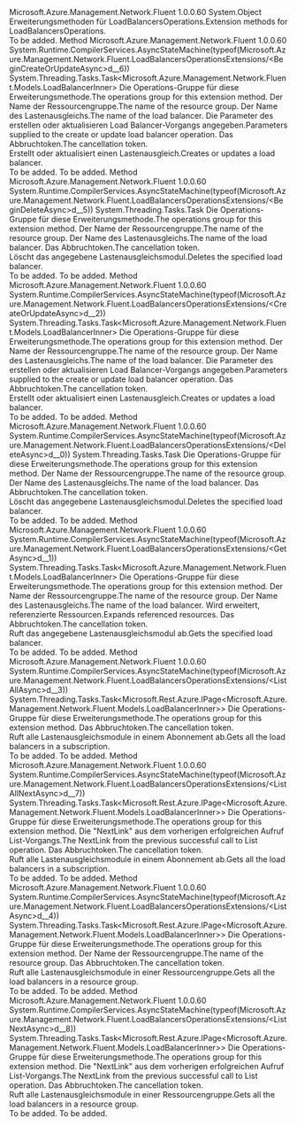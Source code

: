<Type Name="LoadBalancersOperationsExtensions" FullName="Microsoft.Azure.Management.Network.Fluent.LoadBalancersOperationsExtensions">
  <TypeSignature Language="C#" Value="public static class LoadBalancersOperationsExtensions" />
  <TypeSignature Language="ILAsm" Value=".class public auto ansi abstract sealed beforefieldinit LoadBalancersOperationsExtensions extends System.Object" />
  <TypeSignature Language="DocId" Value="T:Microsoft.Azure.Management.Network.Fluent.LoadBalancersOperationsExtensions" />
  <TypeSignature Language="VB.NET" Value="Public Module LoadBalancersOperationsExtensions" />
  <TypeSignature Language="F#" Value="type LoadBalancersOperationsExtensions = class" />
  <AssemblyInfo>
    <AssemblyName>Microsoft.Azure.Management.Network.Fluent</AssemblyName>
    <AssemblyVersion>1.0.0.60</AssemblyVersion>
  </AssemblyInfo>
  <Base>
    <BaseTypeName>System.Object</BaseTypeName>
  </Base>
  <Interfaces />
  <Docs>
    <summary>
            <span data-ttu-id="20809-101">Erweiterungsmethoden für LoadBalancersOperations.</span><span class="sxs-lookup"><span data-stu-id="20809-101">Extension methods for LoadBalancersOperations.</span></span>
            </summary>
    <remarks>To be added.</remarks>
  </Docs>
  <Members>
    <Member MemberName="BeginCreateOrUpdateAsync">
      <MemberSignature Language="C#" Value="public static System.Threading.Tasks.Task&lt;Microsoft.Azure.Management.Network.Fluent.Models.LoadBalancerInner&gt; BeginCreateOrUpdateAsync (this Microsoft.Azure.Management.Network.Fluent.ILoadBalancersOperations operations, string resourceGroupName, string loadBalancerName, Microsoft.Azure.Management.Network.Fluent.Models.LoadBalancerInner parameters, System.Threading.CancellationToken cancellationToken = null);" />
      <MemberSignature Language="ILAsm" Value=".method public static hidebysig class System.Threading.Tasks.Task`1&lt;class Microsoft.Azure.Management.Network.Fluent.Models.LoadBalancerInner&gt; BeginCreateOrUpdateAsync(class Microsoft.Azure.Management.Network.Fluent.ILoadBalancersOperations operations, string resourceGroupName, string loadBalancerName, class Microsoft.Azure.Management.Network.Fluent.Models.LoadBalancerInner parameters, valuetype System.Threading.CancellationToken cancellationToken) cil managed" />
      <MemberSignature Language="DocId" Value="M:Microsoft.Azure.Management.Network.Fluent.LoadBalancersOperationsExtensions.BeginCreateOrUpdateAsync(Microsoft.Azure.Management.Network.Fluent.ILoadBalancersOperations,System.String,System.String,Microsoft.Azure.Management.Network.Fluent.Models.LoadBalancerInner,System.Threading.CancellationToken)" />
      <MemberSignature Language="F#" Value="static member BeginCreateOrUpdateAsync : Microsoft.Azure.Management.Network.Fluent.ILoadBalancersOperations * string * string * Microsoft.Azure.Management.Network.Fluent.Models.LoadBalancerInner * System.Threading.CancellationToken -&gt; System.Threading.Tasks.Task&lt;Microsoft.Azure.Management.Network.Fluent.Models.LoadBalancerInner&gt;" Usage="Microsoft.Azure.Management.Network.Fluent.LoadBalancersOperationsExtensions.BeginCreateOrUpdateAsync (operations, resourceGroupName, loadBalancerName, parameters, cancellationToken)" />
      <MemberType>Method</MemberType>
      <AssemblyInfo>
        <AssemblyName>Microsoft.Azure.Management.Network.Fluent</AssemblyName>
        <AssemblyVersion>1.0.0.60</AssemblyVersion>
      </AssemblyInfo>
      <Attributes>
        <Attribute>
          <AttributeName>System.Runtime.CompilerServices.AsyncStateMachine(typeof(Microsoft.Azure.Management.Network.Fluent.LoadBalancersOperationsExtensions/&lt;BeginCreateOrUpdateAsync&gt;d__6))</AttributeName>
        </Attribute>
      </Attributes>
      <ReturnValue>
        <ReturnType>System.Threading.Tasks.Task&lt;Microsoft.Azure.Management.Network.Fluent.Models.LoadBalancerInner&gt;</ReturnType>
      </ReturnValue>
      <Parameters>
        <Parameter Name="operations" Type="Microsoft.Azure.Management.Network.Fluent.ILoadBalancersOperations" RefType="this" />
        <Parameter Name="resourceGroupName" Type="System.String" />
        <Parameter Name="loadBalancerName" Type="System.String" />
        <Parameter Name="parameters" Type="Microsoft.Azure.Management.Network.Fluent.Models.LoadBalancerInner" />
        <Parameter Name="cancellationToken" Type="System.Threading.CancellationToken" />
      </Parameters>
      <Docs>
        <param name="operations">
            <span data-ttu-id="20809-102">Die Operations-Gruppe für diese Erweiterungsmethode.</span><span class="sxs-lookup"><span data-stu-id="20809-102">The operations group for this extension method.</span></span>
            </param>
        <param name="resourceGroupName">
            <span data-ttu-id="20809-103">Der Name der Ressourcengruppe.</span><span class="sxs-lookup"><span data-stu-id="20809-103">The name of the resource group.</span></span>
            </param>
        <param name="loadBalancerName">
            <span data-ttu-id="20809-104">Der Name des Lastenausgleichs.</span><span class="sxs-lookup"><span data-stu-id="20809-104">The name of the load balancer.</span></span>
            </param>
        <param name="parameters">
            <span data-ttu-id="20809-105">Die Parameter des erstellen oder aktualisieren Load Balancer-Vorgangs angegeben.</span><span class="sxs-lookup"><span data-stu-id="20809-105">Parameters supplied to the create or update load balancer operation.</span></span>
            </param>
        <param name="cancellationToken">
            <span data-ttu-id="20809-106">Das Abbruchtoken.</span><span class="sxs-lookup"><span data-stu-id="20809-106">The cancellation token.</span></span>
            </param>
        <summary>
            <span data-ttu-id="20809-107">Erstellt oder aktualisiert einen Lastenausgleich.</span><span class="sxs-lookup"><span data-stu-id="20809-107">Creates or updates a load balancer.</span></span>
            </summary>
        <returns>To be added.</returns>
        <remarks>To be added.</remarks>
      </Docs>
    </Member>
    <Member MemberName="BeginDeleteAsync">
      <MemberSignature Language="C#" Value="public static System.Threading.Tasks.Task BeginDeleteAsync (this Microsoft.Azure.Management.Network.Fluent.ILoadBalancersOperations operations, string resourceGroupName, string loadBalancerName, System.Threading.CancellationToken cancellationToken = null);" />
      <MemberSignature Language="ILAsm" Value=".method public static hidebysig class System.Threading.Tasks.Task BeginDeleteAsync(class Microsoft.Azure.Management.Network.Fluent.ILoadBalancersOperations operations, string resourceGroupName, string loadBalancerName, valuetype System.Threading.CancellationToken cancellationToken) cil managed" />
      <MemberSignature Language="DocId" Value="M:Microsoft.Azure.Management.Network.Fluent.LoadBalancersOperationsExtensions.BeginDeleteAsync(Microsoft.Azure.Management.Network.Fluent.ILoadBalancersOperations,System.String,System.String,System.Threading.CancellationToken)" />
      <MemberSignature Language="F#" Value="static member BeginDeleteAsync : Microsoft.Azure.Management.Network.Fluent.ILoadBalancersOperations * string * string * System.Threading.CancellationToken -&gt; System.Threading.Tasks.Task" Usage="Microsoft.Azure.Management.Network.Fluent.LoadBalancersOperationsExtensions.BeginDeleteAsync (operations, resourceGroupName, loadBalancerName, cancellationToken)" />
      <MemberType>Method</MemberType>
      <AssemblyInfo>
        <AssemblyName>Microsoft.Azure.Management.Network.Fluent</AssemblyName>
        <AssemblyVersion>1.0.0.60</AssemblyVersion>
      </AssemblyInfo>
      <Attributes>
        <Attribute>
          <AttributeName>System.Runtime.CompilerServices.AsyncStateMachine(typeof(Microsoft.Azure.Management.Network.Fluent.LoadBalancersOperationsExtensions/&lt;BeginDeleteAsync&gt;d__5))</AttributeName>
        </Attribute>
      </Attributes>
      <ReturnValue>
        <ReturnType>System.Threading.Tasks.Task</ReturnType>
      </ReturnValue>
      <Parameters>
        <Parameter Name="operations" Type="Microsoft.Azure.Management.Network.Fluent.ILoadBalancersOperations" RefType="this" />
        <Parameter Name="resourceGroupName" Type="System.String" />
        <Parameter Name="loadBalancerName" Type="System.String" />
        <Parameter Name="cancellationToken" Type="System.Threading.CancellationToken" />
      </Parameters>
      <Docs>
        <param name="operations">
            <span data-ttu-id="20809-108">Die Operations-Gruppe für diese Erweiterungsmethode.</span><span class="sxs-lookup"><span data-stu-id="20809-108">The operations group for this extension method.</span></span>
            </param>
        <param name="resourceGroupName">
            <span data-ttu-id="20809-109">Der Name der Ressourcengruppe.</span><span class="sxs-lookup"><span data-stu-id="20809-109">The name of the resource group.</span></span>
            </param>
        <param name="loadBalancerName">
            <span data-ttu-id="20809-110">Der Name des Lastenausgleichs.</span><span class="sxs-lookup"><span data-stu-id="20809-110">The name of the load balancer.</span></span>
            </param>
        <param name="cancellationToken">
            <span data-ttu-id="20809-111">Das Abbruchtoken.</span><span class="sxs-lookup"><span data-stu-id="20809-111">The cancellation token.</span></span>
            </param>
        <summary>
            <span data-ttu-id="20809-112">Löscht das angegebene Lastenausgleichsmodul.</span><span class="sxs-lookup"><span data-stu-id="20809-112">Deletes the specified load balancer.</span></span>
            </summary>
        <returns>To be added.</returns>
        <remarks>To be added.</remarks>
      </Docs>
    </Member>
    <Member MemberName="CreateOrUpdateAsync">
      <MemberSignature Language="C#" Value="public static System.Threading.Tasks.Task&lt;Microsoft.Azure.Management.Network.Fluent.Models.LoadBalancerInner&gt; CreateOrUpdateAsync (this Microsoft.Azure.Management.Network.Fluent.ILoadBalancersOperations operations, string resourceGroupName, string loadBalancerName, Microsoft.Azure.Management.Network.Fluent.Models.LoadBalancerInner parameters, System.Threading.CancellationToken cancellationToken = null);" />
      <MemberSignature Language="ILAsm" Value=".method public static hidebysig class System.Threading.Tasks.Task`1&lt;class Microsoft.Azure.Management.Network.Fluent.Models.LoadBalancerInner&gt; CreateOrUpdateAsync(class Microsoft.Azure.Management.Network.Fluent.ILoadBalancersOperations operations, string resourceGroupName, string loadBalancerName, class Microsoft.Azure.Management.Network.Fluent.Models.LoadBalancerInner parameters, valuetype System.Threading.CancellationToken cancellationToken) cil managed" />
      <MemberSignature Language="DocId" Value="M:Microsoft.Azure.Management.Network.Fluent.LoadBalancersOperationsExtensions.CreateOrUpdateAsync(Microsoft.Azure.Management.Network.Fluent.ILoadBalancersOperations,System.String,System.String,Microsoft.Azure.Management.Network.Fluent.Models.LoadBalancerInner,System.Threading.CancellationToken)" />
      <MemberSignature Language="F#" Value="static member CreateOrUpdateAsync : Microsoft.Azure.Management.Network.Fluent.ILoadBalancersOperations * string * string * Microsoft.Azure.Management.Network.Fluent.Models.LoadBalancerInner * System.Threading.CancellationToken -&gt; System.Threading.Tasks.Task&lt;Microsoft.Azure.Management.Network.Fluent.Models.LoadBalancerInner&gt;" Usage="Microsoft.Azure.Management.Network.Fluent.LoadBalancersOperationsExtensions.CreateOrUpdateAsync (operations, resourceGroupName, loadBalancerName, parameters, cancellationToken)" />
      <MemberType>Method</MemberType>
      <AssemblyInfo>
        <AssemblyName>Microsoft.Azure.Management.Network.Fluent</AssemblyName>
        <AssemblyVersion>1.0.0.60</AssemblyVersion>
      </AssemblyInfo>
      <Attributes>
        <Attribute>
          <AttributeName>System.Runtime.CompilerServices.AsyncStateMachine(typeof(Microsoft.Azure.Management.Network.Fluent.LoadBalancersOperationsExtensions/&lt;CreateOrUpdateAsync&gt;d__2))</AttributeName>
        </Attribute>
      </Attributes>
      <ReturnValue>
        <ReturnType>System.Threading.Tasks.Task&lt;Microsoft.Azure.Management.Network.Fluent.Models.LoadBalancerInner&gt;</ReturnType>
      </ReturnValue>
      <Parameters>
        <Parameter Name="operations" Type="Microsoft.Azure.Management.Network.Fluent.ILoadBalancersOperations" RefType="this" />
        <Parameter Name="resourceGroupName" Type="System.String" />
        <Parameter Name="loadBalancerName" Type="System.String" />
        <Parameter Name="parameters" Type="Microsoft.Azure.Management.Network.Fluent.Models.LoadBalancerInner" />
        <Parameter Name="cancellationToken" Type="System.Threading.CancellationToken" />
      </Parameters>
      <Docs>
        <param name="operations">
            <span data-ttu-id="20809-113">Die Operations-Gruppe für diese Erweiterungsmethode.</span><span class="sxs-lookup"><span data-stu-id="20809-113">The operations group for this extension method.</span></span>
            </param>
        <param name="resourceGroupName">
            <span data-ttu-id="20809-114">Der Name der Ressourcengruppe.</span><span class="sxs-lookup"><span data-stu-id="20809-114">The name of the resource group.</span></span>
            </param>
        <param name="loadBalancerName">
            <span data-ttu-id="20809-115">Der Name des Lastenausgleichs.</span><span class="sxs-lookup"><span data-stu-id="20809-115">The name of the load balancer.</span></span>
            </param>
        <param name="parameters">
            <span data-ttu-id="20809-116">Die Parameter des erstellen oder aktualisieren Load Balancer-Vorgangs angegeben.</span><span class="sxs-lookup"><span data-stu-id="20809-116">Parameters supplied to the create or update load balancer operation.</span></span>
            </param>
        <param name="cancellationToken">
            <span data-ttu-id="20809-117">Das Abbruchtoken.</span><span class="sxs-lookup"><span data-stu-id="20809-117">The cancellation token.</span></span>
            </param>
        <summary>
            <span data-ttu-id="20809-118">Erstellt oder aktualisiert einen Lastenausgleich.</span><span class="sxs-lookup"><span data-stu-id="20809-118">Creates or updates a load balancer.</span></span>
            </summary>
        <returns>To be added.</returns>
        <remarks>To be added.</remarks>
      </Docs>
    </Member>
    <Member MemberName="DeleteAsync">
      <MemberSignature Language="C#" Value="public static System.Threading.Tasks.Task DeleteAsync (this Microsoft.Azure.Management.Network.Fluent.ILoadBalancersOperations operations, string resourceGroupName, string loadBalancerName, System.Threading.CancellationToken cancellationToken = null);" />
      <MemberSignature Language="ILAsm" Value=".method public static hidebysig class System.Threading.Tasks.Task DeleteAsync(class Microsoft.Azure.Management.Network.Fluent.ILoadBalancersOperations operations, string resourceGroupName, string loadBalancerName, valuetype System.Threading.CancellationToken cancellationToken) cil managed" />
      <MemberSignature Language="DocId" Value="M:Microsoft.Azure.Management.Network.Fluent.LoadBalancersOperationsExtensions.DeleteAsync(Microsoft.Azure.Management.Network.Fluent.ILoadBalancersOperations,System.String,System.String,System.Threading.CancellationToken)" />
      <MemberSignature Language="F#" Value="static member DeleteAsync : Microsoft.Azure.Management.Network.Fluent.ILoadBalancersOperations * string * string * System.Threading.CancellationToken -&gt; System.Threading.Tasks.Task" Usage="Microsoft.Azure.Management.Network.Fluent.LoadBalancersOperationsExtensions.DeleteAsync (operations, resourceGroupName, loadBalancerName, cancellationToken)" />
      <MemberType>Method</MemberType>
      <AssemblyInfo>
        <AssemblyName>Microsoft.Azure.Management.Network.Fluent</AssemblyName>
        <AssemblyVersion>1.0.0.60</AssemblyVersion>
      </AssemblyInfo>
      <Attributes>
        <Attribute>
          <AttributeName>System.Runtime.CompilerServices.AsyncStateMachine(typeof(Microsoft.Azure.Management.Network.Fluent.LoadBalancersOperationsExtensions/&lt;DeleteAsync&gt;d__0))</AttributeName>
        </Attribute>
      </Attributes>
      <ReturnValue>
        <ReturnType>System.Threading.Tasks.Task</ReturnType>
      </ReturnValue>
      <Parameters>
        <Parameter Name="operations" Type="Microsoft.Azure.Management.Network.Fluent.ILoadBalancersOperations" RefType="this" />
        <Parameter Name="resourceGroupName" Type="System.String" />
        <Parameter Name="loadBalancerName" Type="System.String" />
        <Parameter Name="cancellationToken" Type="System.Threading.CancellationToken" />
      </Parameters>
      <Docs>
        <param name="operations">
            <span data-ttu-id="20809-119">Die Operations-Gruppe für diese Erweiterungsmethode.</span><span class="sxs-lookup"><span data-stu-id="20809-119">The operations group for this extension method.</span></span>
            </param>
        <param name="resourceGroupName">
            <span data-ttu-id="20809-120">Der Name der Ressourcengruppe.</span><span class="sxs-lookup"><span data-stu-id="20809-120">The name of the resource group.</span></span>
            </param>
        <param name="loadBalancerName">
            <span data-ttu-id="20809-121">Der Name des Lastenausgleichs.</span><span class="sxs-lookup"><span data-stu-id="20809-121">The name of the load balancer.</span></span>
            </param>
        <param name="cancellationToken">
            <span data-ttu-id="20809-122">Das Abbruchtoken.</span><span class="sxs-lookup"><span data-stu-id="20809-122">The cancellation token.</span></span>
            </param>
        <summary>
            <span data-ttu-id="20809-123">Löscht das angegebene Lastenausgleichsmodul.</span><span class="sxs-lookup"><span data-stu-id="20809-123">Deletes the specified load balancer.</span></span>
            </summary>
        <returns>To be added.</returns>
        <remarks>To be added.</remarks>
      </Docs>
    </Member>
    <Member MemberName="GetAsync">
      <MemberSignature Language="C#" Value="public static System.Threading.Tasks.Task&lt;Microsoft.Azure.Management.Network.Fluent.Models.LoadBalancerInner&gt; GetAsync (this Microsoft.Azure.Management.Network.Fluent.ILoadBalancersOperations operations, string resourceGroupName, string loadBalancerName, string expand = null, System.Threading.CancellationToken cancellationToken = null);" />
      <MemberSignature Language="ILAsm" Value=".method public static hidebysig class System.Threading.Tasks.Task`1&lt;class Microsoft.Azure.Management.Network.Fluent.Models.LoadBalancerInner&gt; GetAsync(class Microsoft.Azure.Management.Network.Fluent.ILoadBalancersOperations operations, string resourceGroupName, string loadBalancerName, string expand, valuetype System.Threading.CancellationToken cancellationToken) cil managed" />
      <MemberSignature Language="DocId" Value="M:Microsoft.Azure.Management.Network.Fluent.LoadBalancersOperationsExtensions.GetAsync(Microsoft.Azure.Management.Network.Fluent.ILoadBalancersOperations,System.String,System.String,System.String,System.Threading.CancellationToken)" />
      <MemberSignature Language="F#" Value="static member GetAsync : Microsoft.Azure.Management.Network.Fluent.ILoadBalancersOperations * string * string * string * System.Threading.CancellationToken -&gt; System.Threading.Tasks.Task&lt;Microsoft.Azure.Management.Network.Fluent.Models.LoadBalancerInner&gt;" Usage="Microsoft.Azure.Management.Network.Fluent.LoadBalancersOperationsExtensions.GetAsync (operations, resourceGroupName, loadBalancerName, expand, cancellationToken)" />
      <MemberType>Method</MemberType>
      <AssemblyInfo>
        <AssemblyName>Microsoft.Azure.Management.Network.Fluent</AssemblyName>
        <AssemblyVersion>1.0.0.60</AssemblyVersion>
      </AssemblyInfo>
      <Attributes>
        <Attribute>
          <AttributeName>System.Runtime.CompilerServices.AsyncStateMachine(typeof(Microsoft.Azure.Management.Network.Fluent.LoadBalancersOperationsExtensions/&lt;GetAsync&gt;d__1))</AttributeName>
        </Attribute>
      </Attributes>
      <ReturnValue>
        <ReturnType>System.Threading.Tasks.Task&lt;Microsoft.Azure.Management.Network.Fluent.Models.LoadBalancerInner&gt;</ReturnType>
      </ReturnValue>
      <Parameters>
        <Parameter Name="operations" Type="Microsoft.Azure.Management.Network.Fluent.ILoadBalancersOperations" RefType="this" />
        <Parameter Name="resourceGroupName" Type="System.String" />
        <Parameter Name="loadBalancerName" Type="System.String" />
        <Parameter Name="expand" Type="System.String" />
        <Parameter Name="cancellationToken" Type="System.Threading.CancellationToken" />
      </Parameters>
      <Docs>
        <param name="operations">
            <span data-ttu-id="20809-124">Die Operations-Gruppe für diese Erweiterungsmethode.</span><span class="sxs-lookup"><span data-stu-id="20809-124">The operations group for this extension method.</span></span>
            </param>
        <param name="resourceGroupName">
            <span data-ttu-id="20809-125">Der Name der Ressourcengruppe.</span><span class="sxs-lookup"><span data-stu-id="20809-125">The name of the resource group.</span></span>
            </param>
        <param name="loadBalancerName">
            <span data-ttu-id="20809-126">Der Name des Lastenausgleichs.</span><span class="sxs-lookup"><span data-stu-id="20809-126">The name of the load balancer.</span></span>
            </param>
        <param name="expand">
            <span data-ttu-id="20809-127">Wird erweitert, referenzierte Ressourcen.</span><span class="sxs-lookup"><span data-stu-id="20809-127">Expands referenced resources.</span></span>
            </param>
        <param name="cancellationToken">
            <span data-ttu-id="20809-128">Das Abbruchtoken.</span><span class="sxs-lookup"><span data-stu-id="20809-128">The cancellation token.</span></span>
            </param>
        <summary>
            <span data-ttu-id="20809-129">Ruft das angegebene Lastenausgleichsmodul ab.</span><span class="sxs-lookup"><span data-stu-id="20809-129">Gets the specified load balancer.</span></span>
            </summary>
        <returns>To be added.</returns>
        <remarks>To be added.</remarks>
      </Docs>
    </Member>
    <Member MemberName="ListAllAsync">
      <MemberSignature Language="C#" Value="public static System.Threading.Tasks.Task&lt;Microsoft.Rest.Azure.IPage&lt;Microsoft.Azure.Management.Network.Fluent.Models.LoadBalancerInner&gt;&gt; ListAllAsync (this Microsoft.Azure.Management.Network.Fluent.ILoadBalancersOperations operations, System.Threading.CancellationToken cancellationToken = null);" />
      <MemberSignature Language="ILAsm" Value=".method public static hidebysig class System.Threading.Tasks.Task`1&lt;class Microsoft.Rest.Azure.IPage`1&lt;class Microsoft.Azure.Management.Network.Fluent.Models.LoadBalancerInner&gt;&gt; ListAllAsync(class Microsoft.Azure.Management.Network.Fluent.ILoadBalancersOperations operations, valuetype System.Threading.CancellationToken cancellationToken) cil managed" />
      <MemberSignature Language="DocId" Value="M:Microsoft.Azure.Management.Network.Fluent.LoadBalancersOperationsExtensions.ListAllAsync(Microsoft.Azure.Management.Network.Fluent.ILoadBalancersOperations,System.Threading.CancellationToken)" />
      <MemberSignature Language="F#" Value="static member ListAllAsync : Microsoft.Azure.Management.Network.Fluent.ILoadBalancersOperations * System.Threading.CancellationToken -&gt; System.Threading.Tasks.Task&lt;Microsoft.Rest.Azure.IPage&lt;Microsoft.Azure.Management.Network.Fluent.Models.LoadBalancerInner&gt;&gt;" Usage="Microsoft.Azure.Management.Network.Fluent.LoadBalancersOperationsExtensions.ListAllAsync (operations, cancellationToken)" />
      <MemberType>Method</MemberType>
      <AssemblyInfo>
        <AssemblyName>Microsoft.Azure.Management.Network.Fluent</AssemblyName>
        <AssemblyVersion>1.0.0.60</AssemblyVersion>
      </AssemblyInfo>
      <Attributes>
        <Attribute>
          <AttributeName>System.Runtime.CompilerServices.AsyncStateMachine(typeof(Microsoft.Azure.Management.Network.Fluent.LoadBalancersOperationsExtensions/&lt;ListAllAsync&gt;d__3))</AttributeName>
        </Attribute>
      </Attributes>
      <ReturnValue>
        <ReturnType>System.Threading.Tasks.Task&lt;Microsoft.Rest.Azure.IPage&lt;Microsoft.Azure.Management.Network.Fluent.Models.LoadBalancerInner&gt;&gt;</ReturnType>
      </ReturnValue>
      <Parameters>
        <Parameter Name="operations" Type="Microsoft.Azure.Management.Network.Fluent.ILoadBalancersOperations" RefType="this" />
        <Parameter Name="cancellationToken" Type="System.Threading.CancellationToken" />
      </Parameters>
      <Docs>
        <param name="operations">
            <span data-ttu-id="20809-130">Die Operations-Gruppe für diese Erweiterungsmethode.</span><span class="sxs-lookup"><span data-stu-id="20809-130">The operations group for this extension method.</span></span>
            </param>
        <param name="cancellationToken">
            <span data-ttu-id="20809-131">Das Abbruchtoken.</span><span class="sxs-lookup"><span data-stu-id="20809-131">The cancellation token.</span></span>
            </param>
        <summary>
            <span data-ttu-id="20809-132">Ruft alle Lastenausgleichsmodule in einem Abonnement ab.</span><span class="sxs-lookup"><span data-stu-id="20809-132">Gets all the load balancers in a subscription.</span></span>
            </summary>
        <returns>To be added.</returns>
        <remarks>To be added.</remarks>
      </Docs>
    </Member>
    <Member MemberName="ListAllNextAsync">
      <MemberSignature Language="C#" Value="public static System.Threading.Tasks.Task&lt;Microsoft.Rest.Azure.IPage&lt;Microsoft.Azure.Management.Network.Fluent.Models.LoadBalancerInner&gt;&gt; ListAllNextAsync (this Microsoft.Azure.Management.Network.Fluent.ILoadBalancersOperations operations, string nextPageLink, System.Threading.CancellationToken cancellationToken = null);" />
      <MemberSignature Language="ILAsm" Value=".method public static hidebysig class System.Threading.Tasks.Task`1&lt;class Microsoft.Rest.Azure.IPage`1&lt;class Microsoft.Azure.Management.Network.Fluent.Models.LoadBalancerInner&gt;&gt; ListAllNextAsync(class Microsoft.Azure.Management.Network.Fluent.ILoadBalancersOperations operations, string nextPageLink, valuetype System.Threading.CancellationToken cancellationToken) cil managed" />
      <MemberSignature Language="DocId" Value="M:Microsoft.Azure.Management.Network.Fluent.LoadBalancersOperationsExtensions.ListAllNextAsync(Microsoft.Azure.Management.Network.Fluent.ILoadBalancersOperations,System.String,System.Threading.CancellationToken)" />
      <MemberSignature Language="F#" Value="static member ListAllNextAsync : Microsoft.Azure.Management.Network.Fluent.ILoadBalancersOperations * string * System.Threading.CancellationToken -&gt; System.Threading.Tasks.Task&lt;Microsoft.Rest.Azure.IPage&lt;Microsoft.Azure.Management.Network.Fluent.Models.LoadBalancerInner&gt;&gt;" Usage="Microsoft.Azure.Management.Network.Fluent.LoadBalancersOperationsExtensions.ListAllNextAsync (operations, nextPageLink, cancellationToken)" />
      <MemberType>Method</MemberType>
      <AssemblyInfo>
        <AssemblyName>Microsoft.Azure.Management.Network.Fluent</AssemblyName>
        <AssemblyVersion>1.0.0.60</AssemblyVersion>
      </AssemblyInfo>
      <Attributes>
        <Attribute>
          <AttributeName>System.Runtime.CompilerServices.AsyncStateMachine(typeof(Microsoft.Azure.Management.Network.Fluent.LoadBalancersOperationsExtensions/&lt;ListAllNextAsync&gt;d__7))</AttributeName>
        </Attribute>
      </Attributes>
      <ReturnValue>
        <ReturnType>System.Threading.Tasks.Task&lt;Microsoft.Rest.Azure.IPage&lt;Microsoft.Azure.Management.Network.Fluent.Models.LoadBalancerInner&gt;&gt;</ReturnType>
      </ReturnValue>
      <Parameters>
        <Parameter Name="operations" Type="Microsoft.Azure.Management.Network.Fluent.ILoadBalancersOperations" RefType="this" />
        <Parameter Name="nextPageLink" Type="System.String" />
        <Parameter Name="cancellationToken" Type="System.Threading.CancellationToken" />
      </Parameters>
      <Docs>
        <param name="operations">
            <span data-ttu-id="20809-133">Die Operations-Gruppe für diese Erweiterungsmethode.</span><span class="sxs-lookup"><span data-stu-id="20809-133">The operations group for this extension method.</span></span>
            </param>
        <param name="nextPageLink">
            <span data-ttu-id="20809-134">Die "NextLink" aus dem vorherigen erfolgreichen Aufruf List-Vorgangs.</span><span class="sxs-lookup"><span data-stu-id="20809-134">The NextLink from the previous successful call to List operation.</span></span>
            </param>
        <param name="cancellationToken">
            <span data-ttu-id="20809-135">Das Abbruchtoken.</span><span class="sxs-lookup"><span data-stu-id="20809-135">The cancellation token.</span></span>
            </param>
        <summary>
            <span data-ttu-id="20809-136">Ruft alle Lastenausgleichsmodule in einem Abonnement ab.</span><span class="sxs-lookup"><span data-stu-id="20809-136">Gets all the load balancers in a subscription.</span></span>
            </summary>
        <returns>To be added.</returns>
        <remarks>To be added.</remarks>
      </Docs>
    </Member>
    <Member MemberName="ListAsync">
      <MemberSignature Language="C#" Value="public static System.Threading.Tasks.Task&lt;Microsoft.Rest.Azure.IPage&lt;Microsoft.Azure.Management.Network.Fluent.Models.LoadBalancerInner&gt;&gt; ListAsync (this Microsoft.Azure.Management.Network.Fluent.ILoadBalancersOperations operations, string resourceGroupName, System.Threading.CancellationToken cancellationToken = null);" />
      <MemberSignature Language="ILAsm" Value=".method public static hidebysig class System.Threading.Tasks.Task`1&lt;class Microsoft.Rest.Azure.IPage`1&lt;class Microsoft.Azure.Management.Network.Fluent.Models.LoadBalancerInner&gt;&gt; ListAsync(class Microsoft.Azure.Management.Network.Fluent.ILoadBalancersOperations operations, string resourceGroupName, valuetype System.Threading.CancellationToken cancellationToken) cil managed" />
      <MemberSignature Language="DocId" Value="M:Microsoft.Azure.Management.Network.Fluent.LoadBalancersOperationsExtensions.ListAsync(Microsoft.Azure.Management.Network.Fluent.ILoadBalancersOperations,System.String,System.Threading.CancellationToken)" />
      <MemberSignature Language="F#" Value="static member ListAsync : Microsoft.Azure.Management.Network.Fluent.ILoadBalancersOperations * string * System.Threading.CancellationToken -&gt; System.Threading.Tasks.Task&lt;Microsoft.Rest.Azure.IPage&lt;Microsoft.Azure.Management.Network.Fluent.Models.LoadBalancerInner&gt;&gt;" Usage="Microsoft.Azure.Management.Network.Fluent.LoadBalancersOperationsExtensions.ListAsync (operations, resourceGroupName, cancellationToken)" />
      <MemberType>Method</MemberType>
      <AssemblyInfo>
        <AssemblyName>Microsoft.Azure.Management.Network.Fluent</AssemblyName>
        <AssemblyVersion>1.0.0.60</AssemblyVersion>
      </AssemblyInfo>
      <Attributes>
        <Attribute>
          <AttributeName>System.Runtime.CompilerServices.AsyncStateMachine(typeof(Microsoft.Azure.Management.Network.Fluent.LoadBalancersOperationsExtensions/&lt;ListAsync&gt;d__4))</AttributeName>
        </Attribute>
      </Attributes>
      <ReturnValue>
        <ReturnType>System.Threading.Tasks.Task&lt;Microsoft.Rest.Azure.IPage&lt;Microsoft.Azure.Management.Network.Fluent.Models.LoadBalancerInner&gt;&gt;</ReturnType>
      </ReturnValue>
      <Parameters>
        <Parameter Name="operations" Type="Microsoft.Azure.Management.Network.Fluent.ILoadBalancersOperations" RefType="this" />
        <Parameter Name="resourceGroupName" Type="System.String" />
        <Parameter Name="cancellationToken" Type="System.Threading.CancellationToken" />
      </Parameters>
      <Docs>
        <param name="operations">
            <span data-ttu-id="20809-137">Die Operations-Gruppe für diese Erweiterungsmethode.</span><span class="sxs-lookup"><span data-stu-id="20809-137">The operations group for this extension method.</span></span>
            </param>
        <param name="resourceGroupName">
            <span data-ttu-id="20809-138">Der Name der Ressourcengruppe.</span><span class="sxs-lookup"><span data-stu-id="20809-138">The name of the resource group.</span></span>
            </param>
        <param name="cancellationToken">
            <span data-ttu-id="20809-139">Das Abbruchtoken.</span><span class="sxs-lookup"><span data-stu-id="20809-139">The cancellation token.</span></span>
            </param>
        <summary>
            <span data-ttu-id="20809-140">Ruft alle Lastenausgleichsmodule in einer Ressourcengruppe.</span><span class="sxs-lookup"><span data-stu-id="20809-140">Gets all the load balancers in a resource group.</span></span>
            </summary>
        <returns>To be added.</returns>
        <remarks>To be added.</remarks>
      </Docs>
    </Member>
    <Member MemberName="ListNextAsync">
      <MemberSignature Language="C#" Value="public static System.Threading.Tasks.Task&lt;Microsoft.Rest.Azure.IPage&lt;Microsoft.Azure.Management.Network.Fluent.Models.LoadBalancerInner&gt;&gt; ListNextAsync (this Microsoft.Azure.Management.Network.Fluent.ILoadBalancersOperations operations, string nextPageLink, System.Threading.CancellationToken cancellationToken = null);" />
      <MemberSignature Language="ILAsm" Value=".method public static hidebysig class System.Threading.Tasks.Task`1&lt;class Microsoft.Rest.Azure.IPage`1&lt;class Microsoft.Azure.Management.Network.Fluent.Models.LoadBalancerInner&gt;&gt; ListNextAsync(class Microsoft.Azure.Management.Network.Fluent.ILoadBalancersOperations operations, string nextPageLink, valuetype System.Threading.CancellationToken cancellationToken) cil managed" />
      <MemberSignature Language="DocId" Value="M:Microsoft.Azure.Management.Network.Fluent.LoadBalancersOperationsExtensions.ListNextAsync(Microsoft.Azure.Management.Network.Fluent.ILoadBalancersOperations,System.String,System.Threading.CancellationToken)" />
      <MemberSignature Language="F#" Value="static member ListNextAsync : Microsoft.Azure.Management.Network.Fluent.ILoadBalancersOperations * string * System.Threading.CancellationToken -&gt; System.Threading.Tasks.Task&lt;Microsoft.Rest.Azure.IPage&lt;Microsoft.Azure.Management.Network.Fluent.Models.LoadBalancerInner&gt;&gt;" Usage="Microsoft.Azure.Management.Network.Fluent.LoadBalancersOperationsExtensions.ListNextAsync (operations, nextPageLink, cancellationToken)" />
      <MemberType>Method</MemberType>
      <AssemblyInfo>
        <AssemblyName>Microsoft.Azure.Management.Network.Fluent</AssemblyName>
        <AssemblyVersion>1.0.0.60</AssemblyVersion>
      </AssemblyInfo>
      <Attributes>
        <Attribute>
          <AttributeName>System.Runtime.CompilerServices.AsyncStateMachine(typeof(Microsoft.Azure.Management.Network.Fluent.LoadBalancersOperationsExtensions/&lt;ListNextAsync&gt;d__8))</AttributeName>
        </Attribute>
      </Attributes>
      <ReturnValue>
        <ReturnType>System.Threading.Tasks.Task&lt;Microsoft.Rest.Azure.IPage&lt;Microsoft.Azure.Management.Network.Fluent.Models.LoadBalancerInner&gt;&gt;</ReturnType>
      </ReturnValue>
      <Parameters>
        <Parameter Name="operations" Type="Microsoft.Azure.Management.Network.Fluent.ILoadBalancersOperations" RefType="this" />
        <Parameter Name="nextPageLink" Type="System.String" />
        <Parameter Name="cancellationToken" Type="System.Threading.CancellationToken" />
      </Parameters>
      <Docs>
        <param name="operations">
            <span data-ttu-id="20809-141">Die Operations-Gruppe für diese Erweiterungsmethode.</span><span class="sxs-lookup"><span data-stu-id="20809-141">The operations group for this extension method.</span></span>
            </param>
        <param name="nextPageLink">
            <span data-ttu-id="20809-142">Die "NextLink" aus dem vorherigen erfolgreichen Aufruf List-Vorgangs.</span><span class="sxs-lookup"><span data-stu-id="20809-142">The NextLink from the previous successful call to List operation.</span></span>
            </param>
        <param name="cancellationToken">
            <span data-ttu-id="20809-143">Das Abbruchtoken.</span><span class="sxs-lookup"><span data-stu-id="20809-143">The cancellation token.</span></span>
            </param>
        <summary>
            <span data-ttu-id="20809-144">Ruft alle Lastenausgleichsmodule in einer Ressourcengruppe.</span><span class="sxs-lookup"><span data-stu-id="20809-144">Gets all the load balancers in a resource group.</span></span>
            </summary>
        <returns>To be added.</returns>
        <remarks>To be added.</remarks>
      </Docs>
    </Member>
  </Members>
</Type>